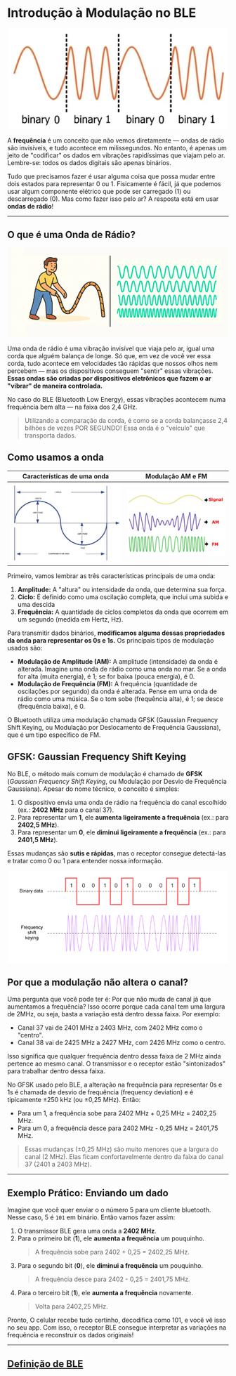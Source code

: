 # Introdução à Modulação no BLE

<p align="center">
    <img src="../../images/modulation.webp" alt="Modulação" width="500"/>
</p>

A **frequência** é um conceito que não vemos diretamente — ondas de rádio são invisíveis, e tudo acontece em milissegundos. No entanto, é apenas um jeito de "codificar" os dados em vibrações rapidíssimas que viajam pelo ar. Lembre-se: todos os dados digitais são apenas binários.

Tudo que precisamos fazer é usar alguma coisa que possa mudar entre dois estados para representar 0 ou 1. Fisicamente é fácil, já que podemos usar algum componente elétrico que pode ser carregado (1) ou descarregado (0). Mas como fazer isso pelo ar? A resposta está em usar **ondas de rádio**!

---

## O que é uma Onda de Rádio?

<p align="center">
    <img src="../../images/sinal-exemplo-corda.png" alt="Sinal corda" width="500"/>
</p>

Uma onda de rádio é uma vibração invisível que viaja pelo ar, igual uma corda que alguém balança de longe. Só que, em vez de você ver essa corda, tudo acontece em velocidades tão rápidas que nossos olhos nem percebem — mas os dispositivos conseguem "sentir" essas vibrações. **Essas ondas são criadas por dispositivos eletrônicos que fazem o ar "vibrar" de maneira controlada.**

No caso do BLE (Bluetooth Low Energy), essas vibrações acontecem numa frequência bem alta — na faixa dos 2,4 GHz.
> Utilizando a comparação da corda, é como se a corda balançasse 2,4 bilhões de vezes POR SEGUNDO! Essa onda é o "veículo" que transporta dados.


## Como usamos a onda


| Características de uma onda | Modulação AM e FM |
|:-------------:|:-----------------:|
| ![Partes de uma onda](../../images/partes-onda.jpg) | ![Modulação AM e FM](../../images//modulacao-am-fm.jpg) |


Primeiro, vamos lembrar as três características principais de uma onda:

1. **Amplitude:** A "altura" ou intensidade da onda, que determina sua força.
2. **Ciclo:** É definido como uma oscilação completa, que inclui uma subida e uma descida
3. **Frequência:** A quantidade de ciclos completos da onda que ocorrem em um segundo (medida em Hertz, Hz).

Para transmitir dados binários, **modificamos alguma dessas propriedades da onda para representar os 0s e 1s.** Os principais tipos de modulação usados são:

- **Modulação de Amplitude (AM):** A amplitude (intensidade) da onda é alterada. Imagine uma onda de rádio como uma onda no mar. Se a onda for alta (muita energia), é 1; se for baixa (pouca energia), é 0.
- **Modulação de Frequência (FM):** A frequência (quantidade de oscilações por segundo) da onda é alterada. Pense em uma onda de rádio como uma música. Se o tom sobe (frequência alta), é 1; se desce (frequência baixa), é 0.

O Bluetooth utiliza uma modulação chamada GFSK (Gaussian Frequency Shift Keying, ou Modulação por Deslocamento de Frequência Gaussiana), que é um tipo específico de FM.

## GFSK: Gaussian Frequency Shift Keying

No BLE, o método mais comum de modulação é chamado de **GFSK** (*Gaussian Frequency Shift Keying*, ou Modulação por Desvio de Frequência Gaussiana). Apesar do nome técnico, o conceito é simples:

1. O dispositivo envia uma onda de rádio na frequência do canal escolhido (ex.: **2402 MHz** para o canal 37).
2. Para representar um **1**, ele **aumenta ligeiramente a frequência** (ex.: para **2402,5 MHz**).
3. Para representar um **0**, ele **diminui ligeiramente a frequência** (ex.: para **2401,5 MHz**).

Essas mudanças são **sutis e rápidas**, mas o receptor consegue detectá-las e tratar como 0 ou 1 para entender nossa informação.
<p align="center">
    <img src="../../images/modulation.gif" alt="gfsk" width="500"/>
</p>

## Por que a modulação não altera o canal?
Uma pergunta que você pode ter é: Por que não muda de canal já que aumentamos a frequência? Isso ocorre porque cada canal tem uma largura de 2MHz, ou seja, basta a variação está dentro dessa faixa. Por exemplo:
- Canal 37 vai de 2401 MHz a 2403 MHz, com 2402 MHz como o "centro".
- Canal 38 vai de 2425 MHz a 2427 MHz, com 2426 MHz como o centro.


Isso significa que qualquer frequência dentro dessa faixa de 2 MHz ainda pertence ao mesmo canal. O transmissor e o receptor estão "sintonizados" para trabalhar dentro dessa faixa.

No GFSK usado pelo BLE, a alteração na frequência para representar 0s e 1s é chamada de desvio de frequência (frequency deviation) e é tipicamente ±250 kHz (ou ±0,25 MHz). Então:

- Para um 1, a frequência sobe para 2402 MHz + 0,25 MHz = 2402,25 MHz.
- Para um 0, a frequência desce para 2402 MHz - 0,25 MHz = 2401,75 MHz.
> Essas mudanças (±0,25 MHz) são muito menores que a largura do canal (2 MHz). Elas ficam confortavelmente dentro da faixa do canal 37 (2401 a 2403 MHz).

---

## Exemplo Prático: Enviando um dado

Imagine que você quer enviar o o número 5 para um cliente bluetooth. Nesse caso, 5 é  `101` em binário. Então vamos fazer assim:

1. O transmissor BLE gera uma onda a **2402 MHz**.
2. Para o primeiro bit (**1**), ele **aumenta a frequência** um pouquinho.
    > A frequência sobe para 2402 + 0,25 = 2402,25 MHz.
3. Para o segundo bit (**0**), ele **diminui a frequência** um pouquinho.
    > A frequência desce para 2402 - 0,25 = 2401,75 MHz.
4. Para o terceiro bit (**1**), ele **aumenta a frequência** novamente.
    > Volta para 2402,25 MHz.

Pronto, O celular recebe tudo certinho, decodifica como 101, e você vê isso no seu app. Com isso, o receptor BLE consegue interpretar as variações na frequência e reconstruir os dados originais!

---
## [Definição de BLE](definicao.md)